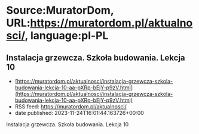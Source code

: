 # Source:MuratorDom, URL:https://muratordom.pl/aktualnosci/, language:pl-PL

## Instalacja grzewcza. Szkoła budowania. Lekcja 10
 - [https://muratordom.pl/aktualnosci/instalacja-grzewcza-szkola-budowania-lekcja-10-aa-pXRp-bEjY-p9zV.html](https://muratordom.pl/aktualnosci/instalacja-grzewcza-szkola-budowania-lekcja-10-aa-pXRp-bEjY-p9zV.html)
 - RSS feed: https://muratordom.pl/aktualnosci/
 - date published: 2023-11-24T16:01:44.163726+00:00

Instalacja grzewcza. Szkoła budowania. Lekcja 10

